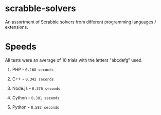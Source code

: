 # scrabble-solvers
An assortment of Scrabble solvers from different programming languages / extensions.

# Speeds
All tests were an average of 10 trials with the letters "abcdefg" used.

1. PHP - `0.168 seconds`

2. C++ - `0.342 seconds`

3. Node.js - `0.376 seconds`

4. Cython - `0.381 seconds`

5. Python - `0.582 seconds`






